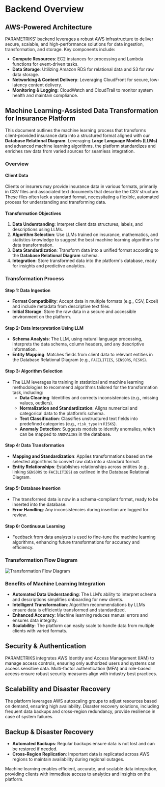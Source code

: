 # Backend Overview

## AWS-Powered Architecture

PARAMETRIKS’ backend leverages a robust AWS infrastructure to deliver secure, scalable, and high-performance solutions for data ingestion, transformation, and storage. Key components include:

- **Compute Resources**: EC2 instances for processing and Lambda functions for event-driven tasks.
- **Data Storage**: Utilizing Amazon RDS for relational data and S3 for raw data storage.
- **Networking & Content Delivery**: Leveraging CloudFront for secure, low-latency content delivery.
- **Monitoring & Logging**: CloudWatch and CloudTrail to monitor system health and maintain compliance.

## Machine Learning-Assisted Data Transformation for Insurance Platform

This document outlines the machine learning process that transforms client-provided insurance data into a structured format aligned with our **Database Relational Diagram**. Leveraging **Large Language Models (LLMs)** and advanced machine learning algorithms, the platform standardizes and enriches raw data from varied sources for seamless integration.

### Overview

#### Client Data

Clients or insurers may provide insurance data in various formats, primarily in CSV files and associated text documents that describe the CSV structure. These files often lack a standard format, necessitating a flexible, automated process for understanding and transforming data.

#### Transformation Objectives

1. **Data Understanding**: Interpret client data structures, labels, and descriptions using LLMs.
2. **Algorithm Selection**: Use LLMs trained on insurance, mathematics, and statistics knowledge to suggest the best machine learning algorithms for data transformation.
3. **Data Standardization**: Transform data into a unified format according to the **Database Relational Diagram** schema.
4. **Integration**: Store transformed data into the platform's database, ready for insights and predictive analytics.

### Transformation Process

#### Step 1: **Data Ingestion**

- **Format Compatibility**: Accept data in multiple formats (e.g., CSV, Excel) and include metadata from descriptive text files.
- **Initial Storage**: Store the raw data in a secure and accessible environment on the platform.

#### Step 2: **Data Interpretation Using LLM**

- **Schema Analysis**: The LLM, using natural language processing, interprets the data schema, column headers, and any descriptive information.
- **Entity Mapping**: Matches fields from client data to relevant entities in the Database Relational Diagram (e.g., `FACILITIES`, `SENSORS`, `RISKS`).

#### Step 3: **Algorithm Selection**

- The LLM leverages its training in statistical and machine learning methodologies to recommend algorithms tailored for the transformation task, including:
  - **Data Cleaning**: Identifies and corrects inconsistencies (e.g., missing values, outliers).
  - **Normalization and Standardization**: Aligns numerical and categorical data to the platform’s schema.
  - **Text Classification**: Classifies unstructured text fields into predefined categories (e.g., `risk_type` in `RISKS`).
  - **Anomaly Detection**: Suggests models to identify anomalies, which can be mapped to `ANOMALIES` in the database.

#### Step 4: **Data Transformation**

- **Mapping and Standardization**: Applies transformations based on the selected algorithms to convert raw data into a standard format.
- **Entity Relationships**: Establishes relationships across entities (e.g., linking `SENSORS` to `FACILITIES`) as outlined in the Database Relational Diagram.

#### Step 5: **Database Insertion**

- The transformed data is now in a schema-compliant format, ready to be inserted into the database.
- **Error Handling**: Any inconsistencies during insertion are logged for review.

#### Step 6: **Continuous Learning**

- Feedback from data analysts is used to fine-tune the machine learning algorithms, enhancing future transformations for accuracy and efficiency.

### Transformation Flow Diagram

![Transformation Flow Diagram](/transformation-flow-diagram.png)

### Benefits of Machine Learning Integration

- **Automated Data Understanding**: The LLM’s ability to interpret schema and descriptions simplifies onboarding for new clients.
- **Intelligent Transformation**: Algorithm recommendations by LLMs ensure data is efficiently transformed and standardized.
- **Enhanced Accuracy**: Machine learning reduces manual errors and ensures data integrity.
- **Scalability**: The platform can easily scale to handle data from multiple clients with varied formats.

## Security & Authentication

PARAMETRIKS integrates AWS Identity and Access Management (IAM) to manage access controls, ensuring only authorized users and systems can access sensitive data. Multi-factor authentication (MFA) and role-based access ensure robust security measures align with industry best practices.

## Scalability and Disaster Recovery

The platform leverages AWS autoscaling groups to adjust resources based on demand, ensuring high availability. Disaster recovery solutions, including frequent data backups and cross-region redundancy, provide resilience in case of system failures.

## Backup & Disaster Recovery

- **Automated Backups**: Regular backups ensure data is not lost and can be restored if needed.
- **Cross-Region Replication**: Important data is replicated across AWS regions to maintain availability during regional outages.

Machine learning enables efficient, accurate, and scalable data integration, providing clients with immediate access to analytics and insights on the platform.
